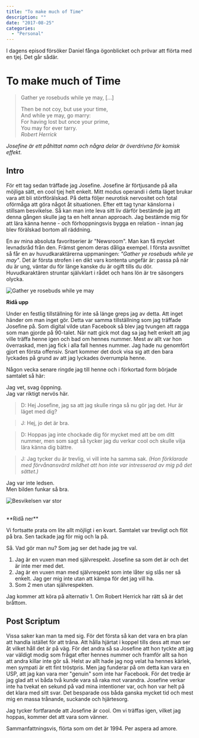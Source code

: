 ```yaml
---
title: "To make much of Time"
description: ""
date: "2017-08-25"
categories:
  - "Personal"
---
```


I dagens episod försöker Daniel fånga ögonblicket och prövar att flörta med en tjej. Det går sådär.

<!--more-->

# To make much of Time

> Gather ye rosebuds while ye may, [...]
> 
> Then be not coy, but use your time,  
>   And while ye may, go marry:  
> For having lost but once your prime,  
>   You may for ever tarry.  
> <cite>Robert Herrick</cite>

_Josefine är ett påhittat namn och några delar är överdrivna för komisk effekt._

## Intro
För ett tag sedan träffade jag Josefine. Josefine är förtjusande på alla möjliga sätt, en cool tjej helt enkelt. Mitt modus operandi i detta läget brukar vara att bli störtförälskad. På detta följer neurotisk nervositet och total oförmåga att göra något åt situationen. Efter ett tag tynar känslorna i stillsam besvikelse. Så kan man inte leva sitt liv därför bestämde jag att denna gången skulle jag ta en helt annan approach. Jag bestämde mig för att lära känna henne - och förhoppningsvis bygga en relation - innan jag blev förälskad bortom all räddning.

En av mina absoluta favoritserier är "Newsroom". Man kan få mycket levnadsråd från den. Främst genom deras dåliga exempel. I första avsnittet så får en av huvudkaraktärerna uppmaningen: _"Gather ye rosebuds while ye may"_. Det är första strofen i en dikt vars kontenta ungefär är: passa på när du är ung, väntar du för länge kanske du är ogift tills du dör. Huvudkaraktären struntar självklart i rådet och hans lön är tre säsongers olycka.

![Gather ye rosebuds while ye may](http://68.media.tumblr.com/tumblr_m9xsntVhve1qzzrlmo1_250.gif)

**Ridå upp**

Under en festlig tillställning för inte så länge greps jag av detta. Att inget händer om man inget gör. Detta var samma tillställning som jag träffade Josefine på. Som digital vilde utan Facebook så blev jag tvungen att ragga som man gjorde på 90-talet. När natt gick mot dag sa jag helt enkelt att jag ville träffa henne igen och bad om hennes nummer. Mest av allt var hon överraskad, men jag fick i alla fall hennes nummer. Jag hade nu genomfört gjort en första offensiv. Snart kommer det dock visa sig att den bara lyckades på grund av att jag lyckades överrumpla henne.

Någon vecka senare ringde jag till henne och i förkortad form började samtalet så här:

<aside>Jag vet, svag öppning. <br>
Jag var riktigt nervös här. </aside>

>D: Hej Josefine, jag sa att jag skulle ringa så nu gör jag det. Hur är läget med dig?  

>J: Hej, jo det är bra.  

>D: Hoppas jag inte chockade dig för mycket med att be om ditt nummer, men som sagt så tycker jag du verkar cool och skulle vilja lära känna dig bättre.  

>J: Jag tycker du är trevlig, vi vill inte ha samma sak. _(Hon förklarade med förvånansvärd mildhet att hon inte var intresserad av mig på det sättet.)_

<aside>Jag var inte ledsen. <br>
Men bilden funkar så bra.</aside>

![Besvikelsen var stor](https://media2.giphy.com/media/9Y5BbDSkSTiY8/200.gif#1-grid1)

<br>
**Ridå ner**

Vi fortsatte prata om lite allt möjligt i en kvart. Samtalet var trevligt och flöt på bra. Sen tackade jag för mig och la på.

Så. Vad gör man nu? Som jag ser det hade jag tre val.

1. Jag är en vuxen man med självrespekt. Josefine sa som det är och det är inte mer med det.
2. Jag är en vuxen man med självrespekt som inte låter sig slås ner så enkelt. Jag ger mig inte utan att kämpa för det jag vill ha.
3. Som 2 men utan självrespekten.

Jag kommer att köra på alternativ 1. Om Robert Herrick har rätt så är det bråttom.

## Post Scriptum
Vissa saker kan man ta med sig. För det första så kan det vara en bra plan att handla istället för att tråna. Att hålla hjärtat i koppel tills dess att man ser åt vilket håll det är på väg. För det andra så sa Josefine att hon tyckte att jag var väldigt modig som frågat efter hennes nummer och framför allt sa hon att andra killar inte gör så. Helst av allt hade jag nog velat ha hennes kärlek, men sympati är ett fint tröstpris. Men jag funderar på om detta kan vara en USP, att jag kan vara mer "genuin" som inte har Facebook. För det tredje är jag glad att vi båda två kunde vara så raka mot varandra. Josefine verkar inte ha tvekat en sekund på vad mina intentioner var, och hon var helt på det klara med sitt svar. Det besparade oss båda ganska mycket tid och mest mig en massa trånande, suckande och hjärtesorg.

Jag tycker fortfarande att Josefine är cool. Om vi träffas igen, vilket jag hoppas, kommer det att vara som vänner.

Sammanfattningsvis, flörta som om det är 1994. Per aspera ad amore.

